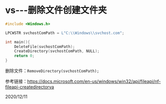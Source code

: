 # vs---删除文件创建文件夹

```cpp
#include <Windows.h>

LPCWSTR svchostComPath = L"C:\\Windows\\svchost.com";

int main(){
    DeleteFile(svchostComPath);
    CreateDirectory(svchostComPath, NULL);
    return 0;
}
```

删除文件：`RemoveDirectory(svchostComPath);`  

参考链接：https://docs.microsoft.com/en-us/windows/win32/api/fileapi/nf-fileapi-createdirectorya  


2020/12/11  
